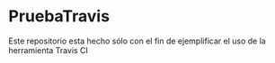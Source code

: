 # PruebaTravis
Este repositorio esta hecho sólo con el fin de ejemplificar el uso de la herramienta Travis CI
